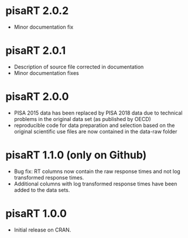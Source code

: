 # pisaRT 2.0.2

* Minor documentation fix

# pisaRT 2.0.1

* Description of source file corrected in documentation
* Minor documentation fixes

# pisaRT 2.0.0

* PISA 2015 data has been replaced by PISA 2018 data due to technical problems in the original data set (as published by OECD)
* reproducible code for data preparation and selection based on the original scientific use files are now contained in the data-raw folder

# pisaRT 1.1.0 (only on Github)

* Bug fix: RT columns now contain the raw response times and not log transformed response times.
* Additional columns with log transformed response times have been added to the data sets.

# pisaRT 1.0.0

* Initial release on CRAN.

